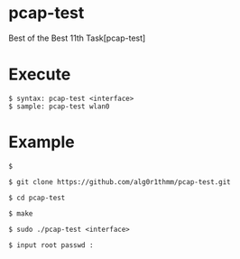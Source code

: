 # pcap-test

Best of the Best 11th Task[pcap-test]

# Execute

```
$ syntax: pcap-test <interface>
$ sample: pcap-test wlan0

```

# Example

```
$ 

$ git clone https://github.com/alg0r1thmm/pcap-test.git  
  
$ cd pcap-test  
  
$ make  
  
$ sudo ./pcap-test <interface>

$ input root passwd : 
```

